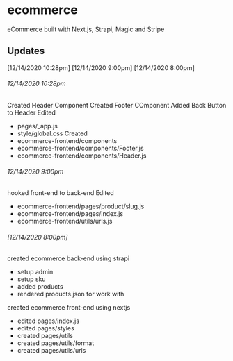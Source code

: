# ecommerce
eCommerce built with Next.js, Strapi, Magic and Stripe

## Updates
[12/14/2020 10:28pm]
[12/14/2020 9:00pm]
[12/14/2020 8:00pm]

###### 12/14/2020 10:28pm
Created Header Component
Created Footer COmponent
Added Back Button to Header
Edited
* pages/_app.js
* style/global.css
Created 
* ecommerce-frontend/components
* ecommerce-frontend/components/Footer.js
* ecommerce-frontend/components/Header.js

###### 12/14/2020 9:00pm
hooked front-end to back-end
Edited
* ecommerce-frontend/pages/product/slug.js
* ecommerce-frontend/pages/index.js
* ecommerce-frontend/utils/urls.js

###### [12/14/2020 8:00pm]
created ecommerce back-end using strapi
* setup admin
* setup sku
* added products
* rendered products.json for work with

created ecommerce front-end using nextjs
* edited pages/index.js
* edited pages/styles
* created pages/utils
* created pages/utils/format
* created pages/utils/urls



